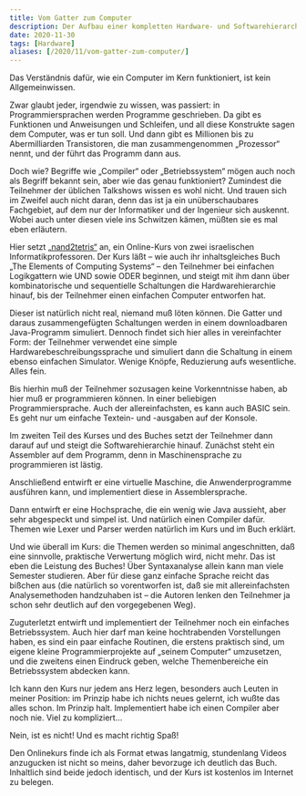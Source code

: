 ```yaml
---
title: Vom Gatter zum Computer
description: Der Aufbau einer kompletten Hardware- und Softwarehierarchie zu Lehrzwecken
date: 2020-11-30
tags: [Hardware]
aliases: [/2020/11/vom-gatter-zum-computer/]
---
```

Das Verständnis dafür, wie ein Computer im Kern funktioniert, ist kein Allgemeinwissen.

Zwar glaubt jeder, irgendwie zu wissen, was passiert: in Programmiersprachen werden Programme geschrieben. Da gibt es Funktionen und Anweisungen und Schleifen, und all diese Konstrukte sagen dem Computer, was er tun soll. Und dann gibt es Millionen bis zu Abermilliarden Transistoren, die man zusammengenommen „Prozessor“ nennt, und der führt das Programm dann aus.

Doch wie? Begriffe wie „Compiler“ oder „Betriebssystem“ mögen auch noch als Begriff bekannt sein, aber wie das genau funktioniert? Zumindest die Teilnehmer der üblichen Talkshows wissen es wohl nicht. Und trauen sich im Zweifel auch nicht daran, denn das ist ja ein unüberschaubares Fachgebiet, auf dem nur der Informatiker und der Ingenieur sich auskennt. Wobei auch unter diesen viele ins Schwitzen kämen, müßten sie es mal eben erläutern.

Hier setzt [„nand2tetris“](https://www.nand2tetris.org/) an, ein Online-Kurs von zwei israelischen Informatikprofessoren. Der Kurs läßt – wie auch ihr inhaltsgleiches Buch „The Elements of Computing Systems“ – den Teilnehmer bei einfachen Logikgattern wie UND sowie ODER beginnen, und steigt mit ihm dann über kombinatorische und sequentielle Schaltungen die Hardwarehierarchie hinauf, bis der Teilnehmer einen einfachen Computer entworfen hat.

Dieser ist natürlich nicht real, niemand muß löten können. Die Gatter und daraus zusammengefügten Schaltungen werden in einem downloadbaren Java-Programm simuliert. Dennoch findet sich hier alles in vereinfachter Form: der Teilnehmer verwendet eine simple Hardwarebeschreibungssprache und simuliert dann die Schaltung in einem ebenso einfachen Simulator. Wenige Knöpfe, Reduzierung aufs wesentliche. Alles fein.

Bis hierhin muß der Teilnehmer sozusagen keine Vorkenntnisse haben, ab hier muß er programmieren können. In einer beliebigen Programmiersprache. Auch der allereinfachsten, es kann auch BASIC sein. Es geht nur um einfache Textein- und -ausgaben auf der Konsole.

Im zweiten Teil des Kurses und des Buches setzt der Teilnehmer dann darauf auf und steigt die Softwarehierarchie hinauf. Zunächst steht ein Assembler auf dem Programm, denn in Maschinensprache zu programmieren ist lästig.

Anschließend entwirft er eine virtuelle Maschine, die Anwenderprogramme ausführen kann, und implementiert diese in Assemblersprache.

Dann entwirft er eine Hochsprache, die ein wenig wie Java aussieht, aber sehr abgespeckt und simpel ist. Und natürlich einen Compiler dafür. Themen wie Lexer und Parser werden natürlich im Kurs und im Buch erklärt.

Und wie überall im Kurs: die Themen werden so minimal angeschnitten, daß eine sinnvolle, praktische Verwertung möglich wird, nicht mehr. Das ist eben die Leistung des Buches! Über Syntaxanalyse allein kann man viele Semester studieren. Aber für diese ganz einfache Sprache reicht das bißchen aus (die natürlich so vorentworfen ist, daß sie mit allereinfachsten Analysemethoden handzuhaben ist – die Autoren lenken den Teilnehmer ja schon sehr deutlich auf den vorgegebenen Weg).

Zuguterletzt entwirft und implementiert der Teilnehmer noch ein einfaches Betriebssystem. Auch hier darf man keine hochtrabenden Vorstellungen haben, es sind ein paar einfache Routinen, die erstens praktisch sind, um eigene kleine Programmierprojekte auf „seinem Computer“ umzusetzen, und die zweitens einen Eindruck geben, welche Themenbereiche ein Betriebssystem abdecken kann.

Ich kann den Kurs nur jedem ans Herz legen, besonders auch Leuten in meiner Position: im Prinzip habe ich nichts neues gelernt, ich wußte das alles schon. Im Prinzip halt. Implementiert habe ich einen Compiler aber noch nie. Viel zu kompliziert…

Nein, ist es nicht! Und es macht richtig Spaß!

Den Onlinekurs finde ich als Format etwas langatmig, stundenlang Videos anzugucken ist nicht so meins, daher bevorzuge ich deutlich das Buch. Inhaltlich sind beide jedoch identisch, und der Kurs ist kostenlos im Internet zu belegen.